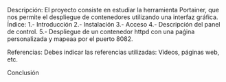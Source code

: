 Descripción:
El proyecto consiste en estudiar la herramienta Portainer, que nos permite el despliegue de contenedores utilizando una interfaz gráfica.
Índice:
1.- Introducción
2.- Instalación
3.- Acceso 
4.- Descripción del panel de control.
5.- Despliegue de un contenedor httpd con una paǵina personalizada y mapeaa por el puerto 8082.

Referencias:
Debes indicar las referencias utilizadas: Vídeos, páginas web, etc.


Conclusión

